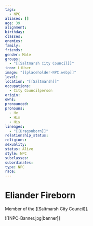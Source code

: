```yaml
---
tags:
  - NPC
aliases: []
age: 39
alignment: 
birthday: 
classes: 
enemies: 
family: 
friends: 
gender: Male
groups:
  - "[[Saltmarsh City Council]]"
icon: LiUser
image: "[[placeholder-NPC.webp]]"
level: 
location: "[[Saltmarsh]]"
occupations:
  - City Councilperson
origin: 
owns: 
pronounced: 
pronouns:
  - He
  - Him
  - His
lineages:
  - "[[Dragonborn]]"
relationship_status: 
religions: 
sexuality: 
status: Alive
style: NPC
subclasses: 
subordinates: 
type: NPC
race:
---
```


# Eliander Fireborn

Member of the [[Saltmarsh City Council]].

![[NPC-Banner.jpg|banner]]
